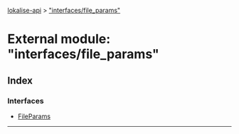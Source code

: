 [lokalise-api](../README.md) > ["interfaces/file_params"](../modules/_interfaces_file_params_.md)

# External module: "interfaces/file_params"

## Index

### Interfaces

* [FileParams](../interfaces/_interfaces_file_params_.fileparams.md)

---

